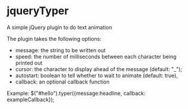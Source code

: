 jqueryTyper
===========

A simple jQuery plugin to do text animation

The plugin takes the following options:

  * message: the string to be written out
  * speed: the number of milliseconds between each character being printed out
  * cursor: the character to display ahead of the message (default: "_");
  * autostart: boolean to tell whether to wait to animate (default: true),
  * callback: an optional callback function


Example:
$("#hello").typer({message:headline, callback: exampleCallback});
